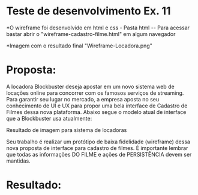# Teste de desenvolvimento Ex. 11

*O wireframe foi desenvolvido em html e css - Pasta html
-- Para acessar bastar abrir o "wireframe-cadastro-filme.html" em algum navegador

*Imagem com o resultado final "Wireframe-Locadora.png"

# Proposta:
A locadora Blockbuster deseja apostar em um novo sistema web de locações online para concorrer com os famosos serviços de streaming. Para garantir seu lugar no mercado, a empresa aposta no seu conhecimento de UI e UX para propor uma bela interface de Cadastro de Filmes dessa nova plataforma. Abaixo segue o modelo atual de interface que a Blockbuster usa atualmente: 

 

Resultado de imagem para sistema de locadoras 

 

Seu trabalho é realizar um protótipo de baixa fidelidade (wireframe) dessa nova proposta de interface para cadastro de filmes. É importante lembrar que todas as informações DO FILME e ações de PERSISTÊNCIA devem ser mantidas. 

# Resultado: 


